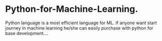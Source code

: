 # Python-for-Machine-Learning.
Python language is a most efficient language for ML. If anyone want start journey in machine learning he/she can easily purchase with python for base development....
